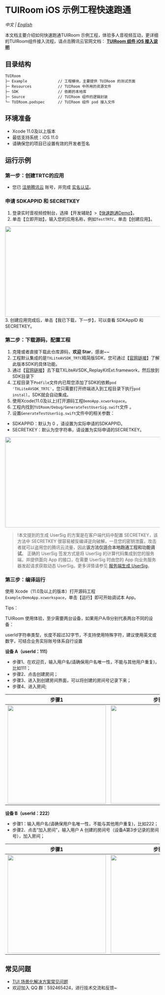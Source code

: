 # TUIRoom iOS 示例工程快速跑通
_中文 | [English](README.en.md)_

本文档主要介绍如何快速跑通TUIRoom 示例工程，体验多人音视频互动，更详细的TUIRoom组件接入流程，请点击腾讯云官网文档： [**TUIRoom 组件 iOS 接入说明** ](https://cloud.tencent.com/document/product/647/45681)


## 目录结构

```
TUIRoom
├─ Example              // 工程模块，主要提供 TUIRoom 的测试页面
├─ Resources            // TUIRoom 中所用的资源文件
├─ SDK                  // 依赖的本地库
├─ Source               // TUIRoom 组件的逻辑封装
└─ TUIRoom.podspec      // TUIRoom 组件 pod 接入文件

```

## 环境准备
- Xcode 11.0及以上版本
- 最低支持系统：iOS 11.0
- 请确保您的项目已设置有效的开发者签名
  
## 运行示例

### 第一步：创建TRTC的应用
- 您已 [注册腾讯云](https://cloud.tencent.com/document/product/378/17985) 账号，并完成 [实名认证](https://cloud.tencent.com/document/product/378/3629)。
  
### 申请 SDKAPPID 和 SECRETKEY
1. 登录实时音视频控制台，选择【开发辅助】>【[快速跑通Demo](https://console.cloud.tencent.com/trtc/quickstart)】。
2. 单击【立即开始】，输入您的应用名称，例如`TestTRTC`，单击【创建应用】。
<img src="https://main.qcloudimg.com/raw/169391f6711857dca6ed8cfce7b391bd.png" width="650" height="295"/>
3. 创建应用完成后，单击【我已下载，下一步】，可以查看 SDKAppID 和SECRETKEY。

### 第二步：下载源码，配置工程

1. 克隆或者直接下载此仓库源码，**欢迎 Star**，感谢~~
2. 工程默认集成的是`TXLiteAVSDK_TRTC`精简版SDK，您可通过【[官网链接](https://cloud.tencent.com/document/product/647/32689)】了解此版本SDK的具体功能。
3. 通过【[官网链接](https://cloud.tencent.com/document/product/647/32689)】去下载TXLiteAVSDK_ReplayKitExt.framework，然后放到SDK目录下
4. 工程目录下`Podfile`文件内已帮您添加了SDK的依赖`pod 'TXLiteAVSDK_TRTC'`，您只需要打开终端进入到工程目录下执行`pod install`，SDK就会自动集成。
5. 使用Xcode(11.0及以上)打开源码工程`DemoApp.xcworkspace`。
6. 工程内找到`TUIRoom/Debug/GenerateTestUserSig.swift`文件 。
7. 设置`GenerateTestUserSig.swift`文件中的相关参数：

<ul>
<li>SDKAPPID：默认为 0 ，请设置为实际申请的SDKAPPID。</li>
<li>SECRETKEY：默认为空字符串，请设置为实际申请的SECRETKEY。</li>
</ul>
<img src="https://liteav.sdk.qcloud.com/doc/res/trtc/picture/zh-cn/sdkappid_secretkey_ios.png" width="650" height="295"/>

>!本文提到的生成 UserSig 的方案是在客户端代码中配置 SECRETKEY，该方法中 SECRETKEY 很容易被反编译逆向破解，一旦您的密钥泄露，攻击者就可以盗用您的腾讯云流量，因此**该方法仅适合本地跑通工程和功能调试**。
>正确的 UserSig 签发方式是将 UserSig 的计算代码集成到您的服务端，并提供面向 App 的接口，在需要 UserSig 时由您的 App 向业务服务器发起请求获取动态 UserSig。更多详情请参见 [服务端生成 UserSig](https://cloud.tencent.com/document/product/647/17275#Server)。

### 第三步：编译运行

使用 Xcode（11.0及以上的版本）打开源码工程 `Example/DemoApp.xcworkspace`，单击【运行】即可开始调试本 App。

Tips：

TUIRoom 使用体验，至少需要两台设备，如果用户A/B分别代表两台不同的设备：

userId字符串类型，长度不超过32字节，不支持使用特殊字符，建议使用英文或数字，可结合业务实际账号体系自行设置

**设备 A（userId：111）**

- 步骤1、在欢迎页，输入用户名(请确保用户名唯一性，不能与其他用户重复)，比如111；
- 步骤2、点击创建房间；
- 步骤3、进入到创建房间界面，可以将创建的房间号记录下来；
- 步骤4、进入房间;

| 步骤1 | 步骤2 | 步骤3 | 步骤4 |
|---------|---------|---------|---------|
| <img src="https://liteav.sdk.qcloud.com/doc/res/trtc/picture/zh-cn/user_a.png" width="320"/> | <img src="https://qcloudimg.tencent-cloud.cn/raw/85ab7ea0a66aba5b9ddf23594bf04ea0.png" width="320"/> | <img src="https://qcloudimg.tencent-cloud.cn/raw/b36383baff761bdaf26da5f191902800.png" width="320"/> | <img src="https://qcloudimg.tencent-cloud.cn/raw/5f8b51e76d044c03af9e579a66fcaa1a.png" width="320"/> |

**设备 B（userId：222）**

- 步骤1：输入用户名(请确保用户名唯一性，不能与其他用户重复)，比如222；
- 步骤2、点击“加入房间”，输入用户 A 创建的房间号（设备A第3步记录的房间号），加入房间；

| 步骤1 | 步骤2 |
|---------|---------|
|<img src="https://qcloudimg.tencent-cloud.cn/raw/0349a16cf0f442016d1262d602327a67.png" width="320"/>|<img src="https://qcloudimg.tencent-cloud.cn/raw/a5f86a91670b56ed39bb40d6d4ea0d24.png" width="320"/>|
## 常见问题

- [TUI 场景化解决方案常见问题](https://cloud.tencent.com/developer/article/1952880)
- 欢迎加入 QQ 群：592465424，进行技术交流和反馈~

    
